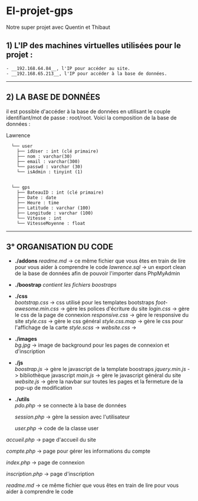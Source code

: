 # El-projet-gps
Notre super projet avec Quentin et Thibaut

## 1) L'IP des machines virtuelles utilisées pour le projet :
    - __192.168.64.84__, l'IP pour accéder au site.  
    - __192.168.65.213__, l'IP pour accéder à la base de données.

-----------------


## 2) LA BASE DE DONNÉES

il est possible d'accéder à la base de données en utilisant le couple identifiant/mot de passe : root/root.
Voici la composition de la base de données :


Lawrence     	
      
      └── user  
        ├── idUser : int (clé primaire)  
        ├── nom : varchar(30)  
        ├── email : varchar(300)  
        └── passwd : varchar (30)  
        └── isAdmin : tinyint (1) 

        
      └── gps  
        ├── BateauID : int (clé primaire)  
        ├── Date : date 
        ├── Heure : time
        ├── Latitude : varchar (100) 
        ├── Longitude : varchar (100) 
        └── Vitesse : int
        └── VitesseMoyenne : float

-----------------


## 3° ORGANISATION DU CODE

* __./addons__
    *readme.md* -> ce même fichier que vous êtes en train de lire pour vous aider à comprendre le code 
    *lawrence.sql* -> un export clean de la base de données afin de pouvoir l'importer dans PhpMyAdmin   

* __./boostrap__
    *contient les fichiers boostraps*

* __./css__  
    *bootstrap.css* -> css utilisé pour les templates bootstraps
    *foot-awesome.min.css* -> gère les polices d'écriture du site
    *login.css* -> gère le css de la page de connexion
    *responsive.css* -> gère le responsive du site
    *style.css* -> gère le css général
    *style.css.map* -> gère le css pour l'affichage de la carte
    *style.scss* ->
    *website.css* ->  
* __./images__    
    *bg.jpg* -> image de background pour les pages de connexion et d'inscription

* __./js__  
    *boostrap.js* -> gère le javascript de la template boostraps
    *jquery.min.js* -> bibliothèque javascript
    *main.js* -> gère le javascript général du site
    *website.js* -> gère la navbar sur toutes les pages et la fermeture de la pop-up de modification
      
* __./utils__  
    *pdo.php* -> se connecte à la base de données

    *session.php* -> gère la session avec l'utilisateur

    *user.php* -> code de la classe user


*accueil.php* -> page d'accueil du site

*compte.php* -> page pour gérer les informations du compte

*index.php* -> page de connexion

*inscription.php* -> page d'inscription

*readme.md* -> ce même fichier que vous êtes en train de lire pour vous aider à comprendre le code 
